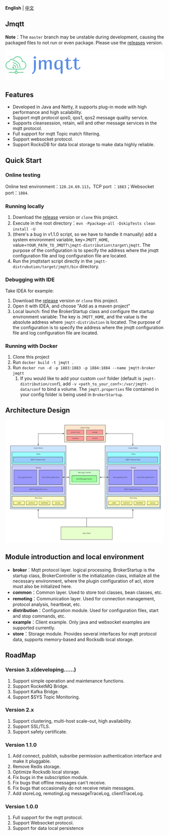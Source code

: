 **English** | [中文](README_CN.md)
##  Jmqtt

**Note**：The `master` branch may be unstable during development, causing the packaged files to not run or even package. Please use the [releases](https://github.com/Cicizz/jmqtt/releases)  version. 

![Jmqtt logo](jmqtt.png)

## Features

* Developed in Java and Netty, it supports plug-in mode with high performance and high scalability.
* Support mqtt protocol qos0, qos1, qos2 message quality service.
* Supports cleansession, retain, will and other message services in the mqtt protocol.
* Full support for mqtt Topic match filtering.
* Support websocket protocol.
* Support RocksDB for data local storage to make data highly reliable.

## Quick Start

### Online testing
Online test environment：`120.24.69.113`，TCP port ：`1883`；Websocket port：`1884`.

### Running locally
1. Download the [release](https://github.com/Cicizz/jmqtt/releases) version or `clone` this project.
2. Execute in the root directory：`mvn -Ppackage-all -DskipTests clean install -U`
3. (there's a bug in v1.1.0 script, so we have to handle it manually) add a system environment variable, key=`JMQTT_HOME`, value=`YOUR_PATH_TO_JMQTT\jmqtt-distribution\target\jmqtt`. The purpose of the configuration is to specify the address where the jmqtt configuration file and log configuration file are located.
4. Run the jmqttstart script directly in the `jmqtt-distrubution/target/jmqtt/bin` directory.

### Debugging with IDE
Take IDEA for example:
1. Download the [release](https://github.com/Cicizz/jmqtt/releases) version or `clone` this project.
2. Open it with IDEA, and choose "Add as a maven project"
3. Local launch: find the BrokerStartup class and configure the startup environment variable: The key is `JMQTT_HOME`, and the value is the absolute address where `jmqtt-distribution` is located. The purpose of the configuration is to specify the address where the jmqtt configuration file and log configuration file are located.

### Running with Docker
1. Clone this project
2. Run `docker build -t jmqtt .`
3. Run `docker run -d -p 1883:1883 -p 1884:1884 --name jmqtt-broker jmqtt`
   1. If you would like to add your custom `conf` folder (default is `jmqtt-distribution/conf`), add `-v <path_to_your_conf>:/var/jmqtt-data/conf` to bind a volume. The `jmqtt.properties` file contained in your config folder is being used in `BrokerStartup`.

## Architecture Design

![架构图](jmqtt%20design.jpg)
## Module introduction and local environment

* **broker**：Mqtt protocol layer. logical processing. BrokerStartup is the startup class, BrokerController is the initialization class, initialize all the necessary environment, where the plugin configuration of acl, store must also be initialized here.
* **common**：Common layer. Used to store tool classes, bean classes, etc.
* **remoting**：Communication layer. Used for connection management, protocol analysis, heartbeat, etc.
* **distribution**：Configuration module. Used for configuration files, start and stop commands, etc.
* **example**：Client example. Only java and websocket examples are supported currently.
* **store**：Storage module. Provides several interfaces for mqtt protocol data, supports memory-based and Rocksdb local storage.

## RoadMap

### Version 3.x(developing......)

1. Support simple operation and maintenance functions.
2. Support RocketMQ Bridge.
3. Support Kafka Bridge.
4. Support $SYS Topic Monitoring.

### Version 2.x

1. Support clustering, multi-host scale-out, high availability.
2. Support SSL/TLS.
3. Support safety certificate.

### Version 1.1.0

1. Add connect, publish, subsribe permission authentication interface and make it pluggable.
2. Remove Redis storage.
3. Optimize Rocksdb local storage.
4. Fix bugs in the subscription module.
5. Fix bugs that offline messages can't receive.
6. Fix bugs that occasionally do not receive retain messages.
7. Add storeLog, remotingLog messageTraceLog, clientTraceLog.

### Version 1.0.0

1. Full support for the mqtt protocol.
2. Support Websocket protocol.
3. Support for data local persistence
